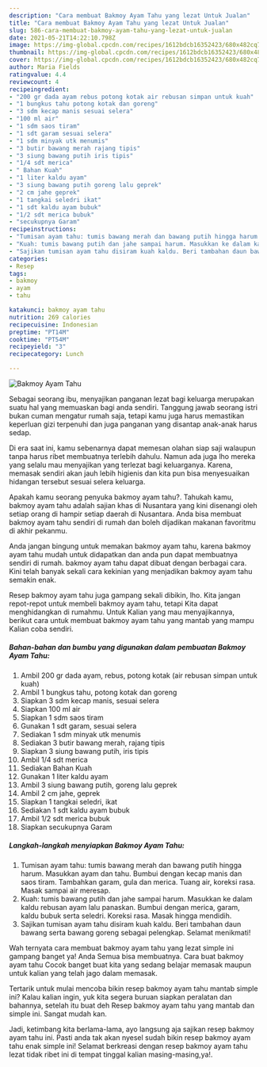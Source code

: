 ```yaml
---
description: "Cara membuat Bakmoy Ayam Tahu yang lezat Untuk Jualan"
title: "Cara membuat Bakmoy Ayam Tahu yang lezat Untuk Jualan"
slug: 586-cara-membuat-bakmoy-ayam-tahu-yang-lezat-untuk-jualan
date: 2021-05-21T14:22:10.798Z
image: https://img-global.cpcdn.com/recipes/1612bdcb16352423/680x482cq70/bakmoy-ayam-tahu-foto-resep-utama.jpg
thumbnail: https://img-global.cpcdn.com/recipes/1612bdcb16352423/680x482cq70/bakmoy-ayam-tahu-foto-resep-utama.jpg
cover: https://img-global.cpcdn.com/recipes/1612bdcb16352423/680x482cq70/bakmoy-ayam-tahu-foto-resep-utama.jpg
author: Maria Fields
ratingvalue: 4.4
reviewcount: 4
recipeingredient:
- "200 gr dada ayam rebus potong kotak air rebusan simpan untuk kuah"
- "1 bungkus tahu potong kotak dan goreng"
- "3 sdm kecap manis sesuai selera"
- "100 ml air"
- "1 sdm saos tiram"
- "1 sdt garam sesuai selera"
- "1 sdm minyak utk menumis"
- "3 butir bawang merah rajang tipis"
- "3 siung bawang putih iris tipis"
- "1/4 sdt merica"
- " Bahan Kuah"
- "1 liter kaldu ayam"
- "3 siung bawang putih goreng lalu geprek"
- "2 cm jahe geprek"
- "1 tangkai seledri ikat"
- "1 sdt kaldu ayam bubuk"
- "1/2 sdt merica bubuk"
- "secukupnya Garam"
recipeinstructions:
- "Tumisan ayam tahu: tumis bawang merah dan bawang putih hingga harum. Masukkan ayam dan tahu. Bumbui dengan kecap manis dan saos tiram. Tambahkan garam, gula dan merica. Tuang air, koreksi rasa. Masak sampai air meresap."
- "Kuah: tumis bawang putih dan jahe sampai harum. Masukkan ke dalam kaldu rebusan ayam lalu panaskan. Bumbui dengan merica, garam, kaldu bubuk serta seledri. Koreksi rasa. Masak hingga mendidih."
- "Sajikan tumisan ayam tahu disiram kuah kaldu. Beri tambahan daun bawang serta bawang goreng sebagai pelengkap. Selamat menikmati!"
categories:
- Resep
tags:
- bakmoy
- ayam
- tahu

katakunci: bakmoy ayam tahu 
nutrition: 269 calories
recipecuisine: Indonesian
preptime: "PT14M"
cooktime: "PT54M"
recipeyield: "3"
recipecategory: Lunch

---
```



![Bakmoy Ayam Tahu](https://img-global.cpcdn.com/recipes/1612bdcb16352423/680x482cq70/bakmoy-ayam-tahu-foto-resep-utama.jpg)

Sebagai seorang ibu, menyajikan panganan lezat bagi keluarga merupakan suatu hal yang memuaskan bagi anda sendiri. Tanggung jawab seorang istri bukan cuman mengatur rumah saja, tetapi kamu juga harus memastikan keperluan gizi terpenuhi dan juga panganan yang disantap anak-anak harus sedap.

Di era  saat ini, kamu sebenarnya dapat memesan olahan siap saji walaupun tanpa harus ribet membuatnya terlebih dahulu. Namun ada juga lho mereka yang selalu mau menyajikan yang terlezat bagi keluarganya. Karena, memasak sendiri akan jauh lebih higienis dan kita pun bisa menyesuaikan hidangan tersebut sesuai selera keluarga. 



Apakah kamu seorang penyuka bakmoy ayam tahu?. Tahukah kamu, bakmoy ayam tahu adalah sajian khas di Nusantara yang kini disenangi oleh setiap orang di hampir setiap daerah di Nusantara. Anda bisa membuat bakmoy ayam tahu sendiri di rumah dan boleh dijadikan makanan favoritmu di akhir pekanmu.

Anda jangan bingung untuk memakan bakmoy ayam tahu, karena bakmoy ayam tahu mudah untuk didapatkan dan anda pun dapat membuatnya sendiri di rumah. bakmoy ayam tahu dapat dibuat dengan berbagai cara. Kini telah banyak sekali cara kekinian yang menjadikan bakmoy ayam tahu semakin enak.

Resep bakmoy ayam tahu juga gampang sekali dibikin, lho. Kita jangan repot-repot untuk membeli bakmoy ayam tahu, tetapi Kita dapat menghidangkan di rumahmu. Untuk Kalian yang mau menyajikannya, berikut cara untuk membuat bakmoy ayam tahu yang mantab yang mampu Kalian coba sendiri.

<!--inarticleads1-->

##### Bahan-bahan dan bumbu yang digunakan dalam pembuatan Bakmoy Ayam Tahu:

1. Ambil 200 gr dada ayam, rebus, potong kotak (air rebusan simpan untuk kuah)
1. Ambil 1 bungkus tahu, potong kotak dan goreng
1. Siapkan 3 sdm kecap manis, sesuai selera
1. Siapkan 100 ml air
1. Siapkan 1 sdm saos tiram
1. Gunakan 1 sdt garam, sesuai selera
1. Sediakan 1 sdm minyak utk menumis
1. Sediakan 3 butir bawang merah, rajang tipis
1. Siapkan 3 siung bawang putih, iris tipis
1. Ambil 1/4 sdt merica
1. Sediakan  Bahan Kuah
1. Gunakan 1 liter kaldu ayam
1. Ambil 3 siung bawang putih, goreng lalu geprek
1. Ambil 2 cm jahe, geprek
1. Siapkan 1 tangkai seledri, ikat
1. Sediakan 1 sdt kaldu ayam bubuk
1. Ambil 1/2 sdt merica bubuk
1. Siapkan secukupnya Garam




<!--inarticleads2-->

##### Langkah-langkah menyiapkan Bakmoy Ayam Tahu:

1. Tumisan ayam tahu: tumis bawang merah dan bawang putih hingga harum. Masukkan ayam dan tahu. Bumbui dengan kecap manis dan saos tiram. Tambahkan garam, gula dan merica. Tuang air, koreksi rasa. Masak sampai air meresap.
1. Kuah: tumis bawang putih dan jahe sampai harum. Masukkan ke dalam kaldu rebusan ayam lalu panaskan. Bumbui dengan merica, garam, kaldu bubuk serta seledri. Koreksi rasa. Masak hingga mendidih.
1. Sajikan tumisan ayam tahu disiram kuah kaldu. Beri tambahan daun bawang serta bawang goreng sebagai pelengkap. Selamat menikmati!




Wah ternyata cara membuat bakmoy ayam tahu yang lezat simple ini gampang banget ya! Anda Semua bisa membuatnya. Cara buat bakmoy ayam tahu Cocok banget buat kita yang sedang belajar memasak maupun untuk kalian yang telah jago dalam memasak.

Tertarik untuk mulai mencoba bikin resep bakmoy ayam tahu mantab simple ini? Kalau kalian ingin, yuk kita segera buruan siapkan peralatan dan bahannya, setelah itu buat deh Resep bakmoy ayam tahu yang mantab dan simple ini. Sangat mudah kan. 

Jadi, ketimbang kita berlama-lama, ayo langsung aja sajikan resep bakmoy ayam tahu ini. Pasti anda tak akan nyesel sudah bikin resep bakmoy ayam tahu enak simple ini! Selamat berkreasi dengan resep bakmoy ayam tahu lezat tidak ribet ini di tempat tinggal kalian masing-masing,ya!.


